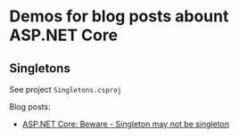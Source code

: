 # Demos for blog posts abount ASP.NET Core

## Singletons

See project `Singletons.csproj`

Blog posts:
* [ASP.NET Core: Beware - Singleton may not be singleton](http://weblogs.thinktecture.com/pawel/2017/08/aspnet-core-beware-singleton-may-not-be-singleton.html)
